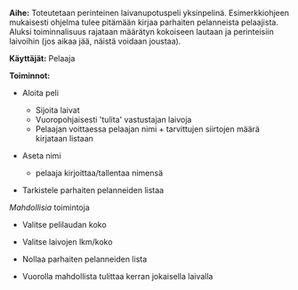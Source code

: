 **Aihe:** Toteutetaan perinteinen laivanupotuspeli yksinpelinä. Esimerkkiohjeen mukaisesti ohjelma tulee pitämään kirjaa parhaiten pelanneista pelaajista. Aluksi toiminnalisuus rajataan  määrätyn kokoiseen lautaan ja perinteisiin laivoihin (jos aikaa jää, näistä voidaan joustaa). 

**Käyttäjät:** Pelaaja

**Toiminnot:**
- Aloita peli
	* Sijoita laivat
	* Vuoropohjaisesti 'tulita' vastustajan laivoja
	* Pelaajan voittaessa pelaajan nimi + tarvittujen siirtojen määrä kirjataan listaan

- Aseta nimi
	* pelaaja kirjoittaa/tallentaa nimensä

- Tarkistele parhaiten pelanneiden listaa


*Mahdollisia* toimintoja
- Valitse pelilaudan koko

- Valitse laivojen lkm/koko

- Nollaa parhaiten pelanneiden lista

- Vuorolla mahdollista tulittaa kerran jokaisella laivalla

